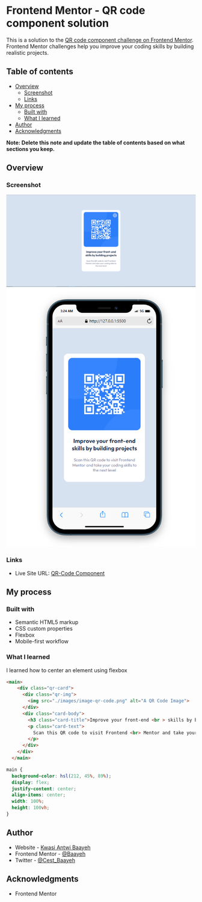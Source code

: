 # Frontend Mentor - QR code component solution

This is a solution to the [QR code component challenge on Frontend Mentor](https://www.frontendmentor.io/challenges/qr-code-component-iux_sIO_H). Frontend Mentor challenges help you improve your coding skills by building realistic projects. 

## Table of contents

- [Overview](#overview)
  - [Screenshot](#screenshot)
  - [Links](#links)
- [My process](#my-process)
  - [Built with](#built-with)
  - [What I learned](#what-i-learned)
- [Author](#author)
- [Acknowledgments](#acknowledgments)

**Note: Delete this note and update the table of contents based on what sections you keep.**

## Overview

### Screenshot

![Desktop View](./screenshot.PNG)
![Mobile View](./mobile-screenshot.PNG)


### Links

- Live Site URL: [QR-Code Component](https://baayeh.github.io/qr-code-component/)

## My process

### Built with

- Semantic HTML5 markup
- CSS custom properties
- Flexbox
- Mobile-first workflow


### What I learned

I learned how to center an element using flexbox

```html
<main>
    <div class="qr-card">
      <div class="qr-img">
        <img src="./images/image-qr-code.png" alt="A QR Code Image">
      </div>
      <div class="card-body">
        <h3 class="card-title">Improve your front-end <br > skills by building projects</h3>
        <p class="card-text">
          Scan this QR code to visit Frontend <br> Mentor and take your coding skills to <br> the next level
        </p>
      </div>
    </div>
  </main>
```
```css
main {
  background-color: hsl(212, 45%, 89%);
  display: flex;
  justify-content: center;
  align-items: center;
  width: 100%;
  height: 100vh;
}
```

## Author

- Website - [Kwasi Antwi Baayeh](https://baayeh.github.io/portfolio/)
- Frontend Mentor - [@Baayeh](https://www.frontendmentor.io/profile/Baayeh)
- Twitter - [@Cest_Baayeh](https://twitter.com/Cest_Baayeh)


## Acknowledgments

- Frontend Mentor
